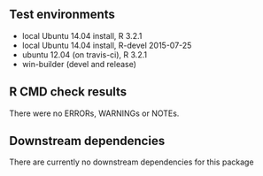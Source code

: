 ## Test environments
* local Ubuntu 14.04 install, R 3.2.1
* local Ubuntu 14.04 install, R-devel 2015-07-25
* ubuntu 12.04 (on travis-ci), R 3.2.1
* win-builder (devel and release)

## R CMD check results
There were no ERRORs, WARNINGs or NOTEs.

## Downstream dependencies
There are currently no downstream dependencies for this package